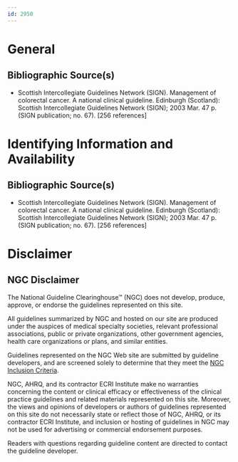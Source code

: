 ```yaml
---
id: 2950
---
```


# General

## Bibliographic Source(s)

- Scottish Intercollegiate Guidelines Network (SIGN). Management of colorectal cancer. A national clinical guideline. Edinburgh (Scotland): Scottish Intercollegiate Guidelines Network (SIGN); 2003 Mar. 47 p. (SIGN publication; no. 67). [256 references]

# Identifying Information and Availability

## Bibliographic Source(s)

- Scottish Intercollegiate Guidelines Network (SIGN). Management of colorectal cancer. A national clinical guideline. Edinburgh (Scotland): Scottish Intercollegiate Guidelines Network (SIGN); 2003 Mar. 47 p. (SIGN publication; no. 67). [256 references]

# Disclaimer

## NGC Disclaimer

The National Guideline Clearinghouse™ (NGC) does not develop, produce, approve, or endorse the guidelines represented on this site.

All guidelines summarized by NGC and hosted on our site are produced under the auspices of medical specialty societies, relevant professional associations, public or private organizations, other government agencies, health care organizations or plans, and similar entities.

Guidelines represented on the NGC Web site are submitted by guideline developers, and are screened solely to determine that they meet the [NGC Inclusion Criteria](/help-and-about/summaries/inclusion-criteria).

NGC, AHRQ, and its contractor ECRI Institute make no warranties concerning the content or clinical efficacy or effectiveness of the clinical practice guidelines and related materials represented on this site. Moreover, the views and opinions of developers or authors of guidelines represented on this site do not necessarily state or reflect those of NGC, AHRQ, or its contractor ECRI Institute, and inclusion or hosting of guidelines in NGC may not be used for advertising or commercial endorsement purposes.

Readers with questions regarding guideline content are directed to contact the guideline developer.


